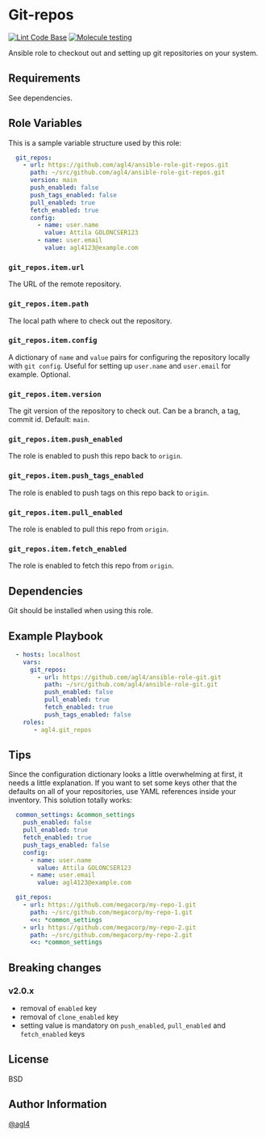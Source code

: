 # Git-repos

[![Lint Code Base](https://github.com/agl4/ansible-role-git-repos/actions/workflows/linter.yml/badge.svg)](https://github.com/agl4/ansible-role-git-repos/actions/workflows/linter.yml)
[![Molecule testing](https://github.com/agl4/ansible-role-git-repos/actions/workflows/ci.yml/badge.svg)](https://github.com/agl4/ansible-role-git-repos/actions/workflows/ci.yml)

Ansible role to checkout out and setting up git repositories on your
system.

## Requirements

See dependencies.

## Role Variables

This is a sample variable structure used by this role:

```yaml
  git_repos:
    - url: https://github.com/agl4/ansible-role-git-repos.git
      path: ~/src/github.com/agl4/ansible-role-git-repos.git
      version: main
      push_enabled: false
      push_tags_enabled: false
      pull_enabled: true
      fetch_enabled: true
      config:
        - name: user.name
          value: Attila GOLONCSER123
        - name: user.email
          value: agl4123@example.com
```

### `git_repos.item.url`

The URL of the remote repository.

### `git_repos.item.path`

The local path where to check out the repository.

### `git_repos.item.config`

A dictionary of `name` and `value` pairs for configuring the
repository locally with `git config`. Useful for setting up
`user.name` and `user.email` for example. Optional.

### `git_repos.item.version`

The git version of the repository to check out. Can be a branch, a
tag, commit id. Default: `main`.

### `git_repos.item.push_enabled`

The role is enabled to push this repo back to `origin`.

### `git_repos.item.push_tags_enabled`

The role is enabled to push tags on this repo back to `origin`.

### `git_repos.item.pull_enabled`

The role is enabled to pull this repo from `origin`.

### `git_repos.item.fetch_enabled`

The role is enabled to fetch this repo from `origin`.

## Dependencies

Git should be installed when using this role.

## Example Playbook

```yaml
  - hosts: localhost
    vars:
      git_repos:
        - url: https://github.com/agl4/ansible-role-git.git
          path: ~/src/github.com/agl4/ansible-role-git.git
          push_enabled: false
          pull_enabled: true
          fetch_enabled: true
          push_tags_enabled: false
    roles:
       - agl4.git_repos
```

## Tips

Since the configuration dictionary looks a little overwhelming at
first, it needs a little explanation. If you want to set some keys
other that the defaults on all of your repositories, use YAML
references inside your inventory. This solution totally works:

```yaml
  common_settings: &common_settings
    push_enabled: false
    pull_enabled: true
    fetch_enabled: true
    push_tags_enabled: false
    config:
      - name: user.name
        value: Attila GOLONCSER123
      - name: user.email
        value: agl4123@example.com

  git_repos:
    - url: https://github.com/megacorp/my-repo-1.git
      path: ~/src/github.com/megacorp/my-repo-1.git
      <<: *common_settings
    - url: https://github.com/megacorp/my-repo-2.git
      path: ~/src/github.com/megacorp/my-repo-2.git
      <<: *common_settings
```

## Breaking changes

### v2.0.x

- removal of `enabled` key
- removal of `clone_enabled` key
- setting value is mandatory on `push_enabled`, `pull_enabled` and
  `fetch_enabled` keys

## License

BSD

## Author Information

[@agl4](https://github.com/agl4)
